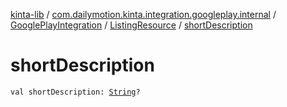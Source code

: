 [kinta-lib](../../../index.md) / [com.dailymotion.kinta.integration.googleplay.internal](../../index.md) / [GooglePlayIntegration](../index.md) / [ListingResource](index.md) / [shortDescription](./short-description.md)

# shortDescription

`val shortDescription: `[`String`](https://kotlinlang.org/api/latest/jvm/stdlib/kotlin/-string/index.html)`?`